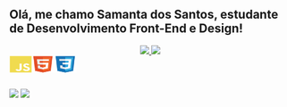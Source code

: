 ## Olá, me chamo Samanta dos Santos, estudante de Desenvolvimento Front-End e Design!

<div align="center">
  <a href="https://github.com/Samanta-Santos">
  <img height="180em" src="https://github-readme-stats.vercel.app/api?username=Samanta-Santos&show_icons=true&theme=dracula&include_all_commits=true&count_private=true"/>
  <img height="180em" src="https://github-readme-stats.vercel.app/api/top-langs/?username=Samanta-Santos&layout=compact&langs_count=7&theme=dracula"/>
</div>

<div style="display: flex"><br>
  <img align="center" alt="Samanta-Js" height="30" width="40" src="https://raw.githubusercontent.com/devicons/devicon/master/icons/javascript/javascript-plain.svg">
  <img align="center" alt="Samanta-HTML" height="30" width="40" src="https://raw.githubusercontent.com/devicons/devicon/master/icons/html5/html5-original.svg">
  <img align="center" alt="Samanta-CSS" height="30" width="40" src="https://raw.githubusercontent.com/devicons/devicon/master/icons/css3/css3-original.svg">
</div>

  ##
 
<div> 
  <a href = "mailto:samantadossantos@outlook.com.br"><img src="https://img.shields.io/badge/Microsoft_Outlook-0078D4?style=for-the-badge&logo=microsoft-outlook&logoColor=white" target="_blank"></a>
  <a href="https://www.linkedin.com/in/samantadossantos" target="_blank"><img src="https://img.shields.io/badge/-LinkedIn-%230077B5?style=for-the-badge&logo=linkedin&logoColor=white" target="_blank"></a>
</div>

